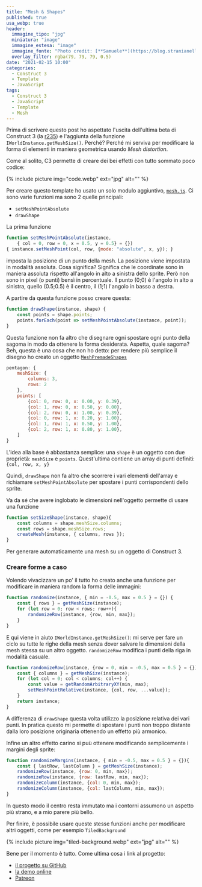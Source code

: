 ```yaml
---
title: "Mesh & Shapes"
published: true
usa_webp: true
header:
  immagine_tipo: "jpg"
  miniatura: "image"
  immagine_estesa: "image"
  immagine_fonte: "Photo credit: [**Samuele**](https://blog.stranianelli.com/)"
  overlay_filter: rgba(79, 79, 79, 0.5)
date: "2021-02-15 10:00"
categories:
  - Construct 3
  - Template
  - JavaScript
tags:
  - Construct 3
  - JavaScript
  - Template
  - Mesh
---
```


Prima di scrivere questo post ho aspettato l'uscita dell'ultima beta di Construct 3 (la [r235](https://www.construct.net/en/make-games/releases/beta/r235)) e l'aggiunta della funzione `IWorldInstance.getMeshSize()`. Perché? Perché mi serviva per modificare la forma di elementi in maniera geometrica usando _Mesh distortion_.

Come al solito, C3 permette di creare dei bei effetti con tutto sommato poco codice:

{% include picture img="code.webp" ext="jpg" alt="" %}

Per creare questo template ho usato un solo modulo aggiuntivo, [`mesh.js`](https://github.com/el3um4s/construct-demo/blob/master/javascript/009-mesh-and-shapes/source/files/scripts/mesh.js). Ci sono varie funzioni ma sono 2 quelle principali:

- `setMeshPointAbsolute`
- `drawShape`

La prima funzione

```js
function setMeshPointAbsolute(instance,
    { col = 0, row = 0, x = 0.5, y = 0.5} = {})
{ instance.setMeshPoint(col, row, {mode: "absolute", x, y}); }
```

imposta la posizione di un punto della mesh. La posizione viene impostata in modalità assoluta. Cosa significa? Significa che le coordinate sono in maniera assoluta rispetto all'angolo in alto a sinistra dello sprite. Però non sono in pixel (o punti) bensì in percentuale. Il punto (0;0) è l'angolo in alto a sinistra, quello (0.5;0.5) è il centro, il (1;1) l'angolo in basso a destra.

A partire da questa funzione posso creare questa:

```js
function drawShape(instance, shape) {
	const points = shape.points;
	points.forEach(point => setMeshPointAbsolute(instance, point));
}
```

Questa funzione non fa altro che disegnare ogni spostare ogni punto della sagoma in modo da ottenere la forma desiderata. Aspetta, quale sagoma? Beh, questa è una cosa che non ho detto: per rendere più semplice il disegno ho creato un oggetto [`MeshPremadeShapes`](https://github.com/el3um4s/construct-demo/blob/master/javascript/009-mesh-and-shapes/source/files/scripts/meshpremadeshapes.js)

```js
pentagon: {
	meshSize: {
		columns: 3,
		rows: 2
	},
	points: [
		{col: 0, row: 0, x: 0.00, y: 0.39},
		{col: 1, row: 0, x: 0.50, y: 0.00},
		{col: 2, row: 0, x: 1.00, y: 0.39},
		{col: 0, row: 1, x: 0.20, y: 1.00},
		{col: 1, row: 1, x: 0.50, y: 1.00},
		{col: 2, row: 1, x: 0.80, y: 1.00},
	]
}

```

L'idea alla base è abbastanza semplice: una `shape` è un oggetto con due proprietà: `meshSize` e `points`. Quest'ultima contiene un array di punti definiti: `{col, row, x, y}`

Quindi, `drawShape` non fa altro che scorrere i vari elementi dell'array e richiamare `setMeshPointAbsolute` per spostare i punti corrispondenti dello sprite.

Va da sé che avere inglobato le dimensioni nell'oggetto permette di usare una funzione

```js
function setSizeShape(instance, shape){
	const columns = shape.meshSize.columns;
	const rows = shape.meshSize.rows;
	createMesh(instance, { columns, rows });
}
```

Per generare automaticamente una mesh su un oggetto di Construct 3.

### Creare forme a caso

Volendo vivacizzare un po' il tutto ho creato anche una funzione per modificare in maniera random la forma delle immagini:

```js
function randomize(instance, { min = -0.5, max = 0.5 } = {}) {
	const { rows } = getMeshSize(instance);
	for (let row = 0; row < rows; row++){
		randomizeRow(instance, {row, min, max});
	}
}
```

E qui viene in aiuto `IWorldInstance.getMeshSize()`: mi serve per fare un ciclo su tutte le righe della mesh senza dover salvare le dimensioni della mesh stessa su un altro oggetto. `randomizeRow` modifica i punti della riga in modalità casuale.

```js
function randomizeRow(instance, {row = 0, min = -0.5, max = 0.5 } = {}) {
	const { columns } = getMeshSize(instance);
	for (let col = 0; col < columns; col++) {
  		const value = getRandomArbitraryXY(min, max);
		setMeshPointRelative(instance, {col, row, ...value});
	}
	return instance;
}
```

A differenza di `drawShape` questa volta utilizzo la posizione relativa dei vari punti. In pratica questo mi permette di spostare i punti non troppo distante dalla loro posizione originaria ottenendo un effetto più armonico.

Infine un altro effetto carino si puù ottenere modificando semplicemente i margini degli sprite:

```js
function randomizeMargins(instance, { min = -0.5, max = 0.5 } = {}){
	const { lastRow, lastColumn } = getMeshSize(instance);
	randomizeRow(instance, {row: 0, min, max});
	randomizeRow(instance, {row: lastRow, min, max});
	randomizeColumn(instance, {col: 0, min, max});
	randomizeColumn(instance, {col: lastColumn, min, max});
}
```

In questo modo il centro resta immutato ma i contorni assumono un aspetto più strano, e a mio parere più bello.

Per finire, è possibile usare queste stesse funzioni anche per modificare altri oggetti, come per esempio `TiledBackground`

{% include picture img="tiled-background.webp" ext="jpg" alt="" %}

Bene per il momento è tutto. Come ultima cosa i link al progetto:

- [il progetto su GitHub](https://github.com/el3um4s/construct-demo)
- [la demo online](https://c3demo.stranianelli.com/javascript/009-mesh-and-shapes/demo/)
- [Patreon](https://www.patreon.com/el3um4s)
